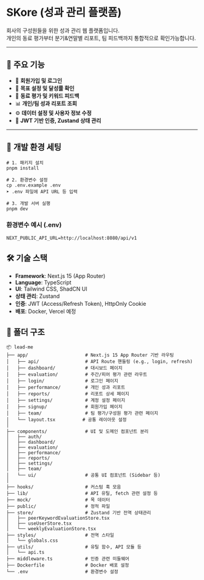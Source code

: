 # SKore (성과 관리 플랫폼)


회사의 구성원들을 위한 성과 관리 웹 플랫폼입니다.  
개인의 동료 평가부터 분기&연말별 리포트, 팀 피드백까지 통합적으로 확인가능합니다.

---

## 🚀 주요 기능

- 👤 **회원가입 및 로그인**
- 🏁 **목표 설정 및 달성률 확인**
- 🤝 **동료 평가 및 키워드 피드백**
- 📊 **개인/팀 성과 리포트 조회**
- ⚙️ **데이터 설정 및 사용자 정보 수정**
- 🔐 **JWT 기반 인증, Zustand 상태 관리**

---

## 🧪 개발 환경 세팅

```
# 1. 패키지 설치
pnpm install

# 2. 환경변수 설정
cp .env.example .env
➤ .env 파일에 API URL 등 입력

# 3. 개발 서버 실행
pnpm dev
```
### 환경변수 예시 (.env)
```
NEXT_PUBLIC_API_URL=http://localhost:8080/api/v1
```
## 🛠️ 기술 스택

- **Framework**: Next.js 15 (App Router)
- **Language**: TypeScript
- **UI**: Tailwind CSS, ShadCN UI
- **상태 관리**: Zustand
- **인증**: JWT (Access/Refresh Token), HttpOnly Cookie
- **배포**: Docker, Vercel 예정
  
## 📂 폴더 구조
```
📦 lead-me
├── app/                     # Next.js 15 App Router 기반 라우팅
│   ├── api/                 # API Route 핸들링 (e.g., login, refresh)
│   ├── dashboard/           # 대시보드 페이지
│   ├── evaluation/          # 주간/피어 평가 관련 라우트
│   ├── login/               # 로그인 페이지
│   ├── performance/         # 개인 성과 리포트
│   ├── reports/             # 리포트 상세 페이지
│   ├── settings/            # 계정 설정 페이지
│   ├── signup/              # 회원가입 페이지
│   ├── team/                # 팀 평가/구성원 평가 관련 페이지
│   └── layout.tsx          # 공통 레이아웃 설정
│
├── components/              # UI 및 도메인 컴포넌트 분리
│   ├── auth/
│   ├── dashboard/
│   ├── evaluation/
│   ├── performance/
│   ├── reports/
│   ├── settings/
│   ├── team/
│   └── ui/                  # 공통 UI 컴포넌트 (Sidebar 등)
│
├── hooks/                   # 커스텀 훅 모음
├── lib/                     # API 유틸, fetch 관련 설정 등
├── mock/                    # 목 데이터
├── public/                  # 정적 파일
├── store/                   # Zustand 기반 전역 상태관리
│   ├── peerKeywordEvaluationStore.tsx
│   ├── useUserStore.tsx
│   └── weeklyEvaluationStore.tsx
├── styles/                  # 전역 스타일
│   └── globals.css
├── utils/                   # 유틸 함수, API 모듈 등
│   └── api.ts
├── middleware.ts            # 인증 관련 미들웨어
├── Dockerfile               # Docker 배포 설정
└── .env                     # 환경변수 설정
```

